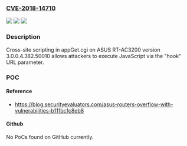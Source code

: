 ### [CVE-2018-14710](https://cve.mitre.org/cgi-bin/cvename.cgi?name=CVE-2018-14710)
![](https://img.shields.io/static/v1?label=Product&message=n%2Fa&color=blue)
![](https://img.shields.io/static/v1?label=Version&message=n%2Fa&color=blue)
![](https://img.shields.io/static/v1?label=Vulnerability&message=n%2Fa&color=brighgreen)

### Description

Cross-site scripting in appGet.cgi on ASUS RT-AC3200 version 3.0.0.4.382.50010 allows attackers to execute JavaScript via the "hook" URL parameter.

### POC

#### Reference
- https://blog.securityevaluators.com/asus-routers-overflow-with-vulnerabilities-b111bc1c8eb8

#### Github
No PoCs found on GitHub currently.

